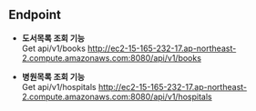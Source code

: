 ## Endpoint

- **도서목록 조회 기능**<br>
  Get api/v1/books
  http://ec2-15-165-232-17.ap-northeast-2.compute.amazonaws.com:8080/api/v1/books
  
- **병원목록 조회 기능**<br>
  Get api/v1/hospitals
  http://ec2-15-165-232-17.ap-northeast-2.compute.amazonaws.com:8080/api/v1/hospitals
 
